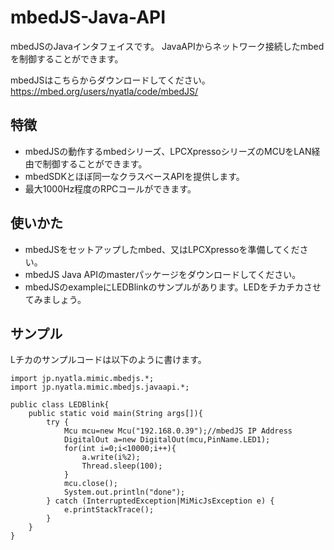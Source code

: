 mbedJS-Java-API
===============
mbedJSのJavaインタフェイスです。
JavaAPIからネットワーク接続したmbedを制御することができます。

mbedJSはこちらからダウンロードしてください。
https://mbed.org/users/nyatla/code/mbedJS/

特徴
---------------
- mbedJSの動作するmbedシリーズ、LPCXpressoシリーズのMCUをLAN経由で制御することができます。
- mbedSDKとほぼ同一なクラスベースAPIを提供します。
- 最大1000Hz程度のRPCコールができます。

使いかた
---------------
- mbedJSをセットアップしたmbed、又はLPCXpressoを準備してください。
- mbedJS Java APIのmasterパッケージをダウンロードしてください。
- mbedJSのexampleにLEDBlinkのサンプルがあります。LEDをチカチカさせてみましょう。


サンプル
---------------
Lチカのサンプルコードは以下のように書けます。

    import jp.nyatla.mimic.mbedjs.*;
    import jp.nyatla.mimic.mbedjs.javaapi.*;
    
    public class LEDBlink{
    	public static void main(String args[]){
    		try {
    			Mcu mcu=new Mcu("192.168.0.39");//mbedJS IP Address
    			DigitalOut a=new DigitalOut(mcu,PinName.LED1);
    			for(int i=0;i<10000;i++){
    				a.write(i%2);
    				Thread.sleep(100);
    			}
    			mcu.close();
    			System.out.println("done");
    		} catch (InterruptedException|MiMicJsException e) {
    			e.printStackTrace();
    		}
    	}
    }

